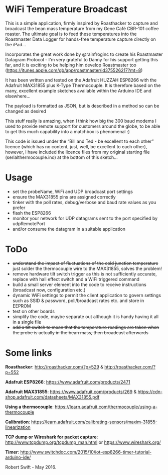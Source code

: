 # WiFi Temperature Broadcast
This is a simple application, firmly inspired by Roasthacker to capture and broadcast the bean mass temperature from my Gene Café CBR-101 coffee roaster. The ultimate goal is to feed these temperatures into the Roastmaster Data Logger for hands-free temperature capture directly on the iPad…

Incorporates the great work done by @rainfroginc to create his Roastmaster Datagram Protocol - I'm very grateful to Danny for his support getting this far, and it is exciting to be helping him develop Roastmaster too (https://itunes.apple.com/gb/app/roastmaster/id375526217?mt=8)

It has been written and tested on the Adafruit HUZZAH ESP8266 with the Adafruit MAX31855 plus K-Type Thermocouple. It is therefore based on the many, excellent example sketches available within the Arduino IDE and elsewhere…

The payload is formatted as JSON, but is described in a method so can be changed as desired
 
This stuff really is amazing, when I think how big the 300 baud modems I used to provide remote support for customers around the globe, to be able to get this much capability into a matchbox is phenomenal :)

This code is issued under the “Bill and Ted - be excellent to each other” licence (which has no content, just, well, be excellent to each other), however, I have included the licence files from my original starting file (serialthermocouple.ino) at the bottom of this sketch…

# Usage
- set the probeName, WiFi and UDP broadcast port settings
- ensure the MAX31855 pins are assigned correctly
- tinker with the poll rates, debug/verbose and baud rate values as you prefer
- flash the ESP8266
- monitor your network for UDP datagrams sent to the port specified by udpRemotePort
- and/or consume the datagram in a suitable application

# ToDo
- ~~understand the impact of fluctuations of the cold junction temperature~~ just solder the thermocouple wire to the MAX31855, solves the problem!
- remove hardware tilt switch trigger as this is not sufficiently accurate, replace with hall effect switch and a WiFi triggered command
- build a small server element into the code to receive instructions (broadcast now, configuration etc.)
- dynamic WiFi settings to permit the client application to govern settings such as SSID & password, poll/broadcast rates etc. and store in EEPROM
- test on other boards
- simplify the code, maybe separate out although it is handy having it all in a single file
- ~~add a tilt switch to mean that the temperature readings are taken when the probe is actually in the bean mass, then broadcast afterwards~~
 
# Some links
**Roasthacker**: http://roasthacker.com/?p=529 & http://roasthacker.com/?p=552

**Adafruit ESP8266**: https://www.adafruit.com/products/2471

**Adafruit MAX31855**: https://www.adafruit.com/products/269 & https://cdn-shop.adafruit.com/datasheets/MAX31855.pdf

**Using a thermocouple**: https://learn.adafruit.com/thermocouple/using-a-thermocouple

**Calibration**: https://learn.adafruit.com/calibrating-sensors/maxim-31855-linearization

**TCP dump or Wireshark for packet capture**: http://www.tcpdump.org/tcpdump_man.html or https://www.wireshark.org/

**Timer**: http://www.switchdoc.com/2015/10/iot-esp8266-timer-tutorial-arduino-ide/

Robert Swift - May 2016.
